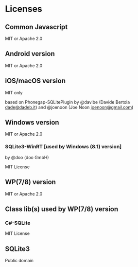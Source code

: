 # Licenses

## Common Javascript

MIT or Apache 2.0

## Android version

MIT or Apache 2.0

## iOS/macOS version

MIT only

based on Phonegap-SQLitePlugin by @davibe (Davide Bertola <dade@dadeb.it>) and @joenoon (Joe Noon <joenoon@gmail.com>)

## Windows version

MIT or Apache 2.0

### SQLite3-WinRT [used by  Windows (8.1) version]

by @doo (doo GmbH)

MIT License

## WP(7/8) version

MIT or Apache 2.0

## Class lib(s) used by WP(7/8) version

### C#-SQLite

MIT License

## SQLite3

Public domain
